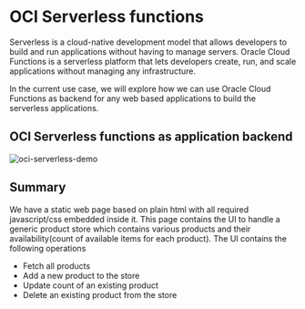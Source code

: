 # OCI Serverless functions
Serverless is a cloud-native development model that allows developers to build and run applications without having to manage servers. Oracle Cloud Functions is a serverless platform that lets developers create, run, and scale applications without managing any infrastructure. 

In the current use case, we will explore how we can use Oracle Cloud Functions as backend for any web based applications to build the serverless applications.

## OCI Serverless functions as application backend
![oci-serverless-demo](https://user-images.githubusercontent.com/22868753/132651086-3d3f76a1-1d88-424b-bad3-2685428722fc.png)



## Summary
We have a static web page based on plain html with all required javascript/css embedded inside it. This page contains the UI to handle a generic product store which contains various products and their availability(count of available items for each product). The UI contains the following operations
- Fetch all products
- Add a new product to the store
- Update count of an existing product
- Delete an existing product from the store





